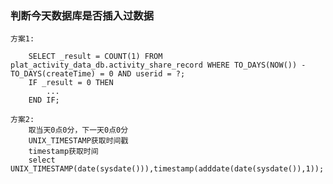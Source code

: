 ### 判断今天数据库是否插入过数据
    方案1:
    
        SELECT _result = COUNT(1) FROM plat_activity_data_db.activity_share_record WHERE TO_DAYS(NOW()) - TO_DAYS(createTime) = 0 AND userid = ?;
        IF _result = 0 THEN
            ...
        END IF;
        
    方案2:
        取当天0点0分，下一天0点0分
        UNIX_TIMESTAMP获取时间戳
        timestamp获取时间
        select UNIX_TIMESTAMP(date(sysdate())),timestamp(adddate(date(sysdate()),1)); 